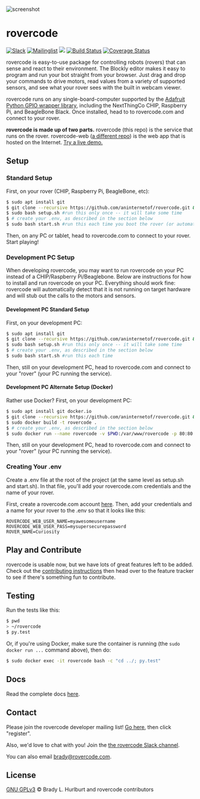 ![screenshot](https://rovercode.com/static/images/screenshot.jpg)

# rovercode

[![Slack](https://img.shields.io/badge/chat-on%20Slack-41AB8C.svg?style=flat)](http://chat.rovercode.com/)
[![Mailinglist](https://img.shields.io/badge/join-mailing%20list-yellow.svg?style=flat)](https://1988.onlinegroups.net/groups/rovercode-developers/)
[![](https://images.microbadger.com/badges/image/cabarnes/rovercode.svg)](https://microbadger.com/images/cabarnes/rovercode)
[![Build Status](https://travis-ci.org/aninternetof/rovercode.svg?branch=development)](https://travis-ci.org/aninternetof/rovercode)
[![Coverage Status](https://coveralls.io/repos/github/aninternetof/rovercode/badge.svg)](https://coveralls.io/github/aninternetof/rovercode)

rovercode is easy-to-use package for controlling robots (rovers) that can sense and react to their environment. The Blockly editor makes it easy to program and run your bot straight from your browser. Just drag and drop your commands to drive motors, read values from a variety of supported sensors, and see what your rover sees with the built in webcam viewer.

rovercode runs on any single-board-computer supported by the [Adafruit Python GPIO wrapper library](https://github.com/adafruit/Adafruit_Python_GPIO), including the NextThingCo CHIP, Raspberry Pi, and BeagleBone Black. Once installed, head to to rovercode.com and connect to your rover.

**rovercode is made up of two parts.** rovercode (this repo) is the service that runs on the rover. rovercode-web ([a different repo](https://github.com/aninterentof/rovercode)) is the web app that is hosted on the Internet.
[Try a live demo.](https://rovercode.com/mission-control)
## Setup

### Standard Setup
First, on your rover (CHIP, Raspberry Pi, BeagleBone, etc):
```bash
$ sudo apt install git
$ git clone --recursive https://github.com/aninternetof/rovercode.git && cd rovercode
$ sudo bash setup.sh #run this only once -- it will take some time
$ # create your .env, as described in the section below
$ sudo bash start.sh #run this each time you boot the rover (or automatically start if chosen in setup)
```
Then, on any PC or tablet, head to rovercode.com to connect to your rover. Start playing!

### Development PC Setup
When developing rovercode, you may want to run rovercode on your PC instead of a CHIP/Raspberry Pi/Beaglebone. Below are instructions for how to install and run rovercode on your PC. Everything should work fine: rovercode will automatically detect that it is not running on target hardware and will stub out the calls to the motors and sensors.

#### Development PC Standard Setup
First, on your development PC:
```bash
$ sudo apt install git
$ git clone --recursive https://github.com/aninternetof/rovercode.git && cd rovercode
$ sudo bash setup.sh #run this only once -- it will take some time
$ # create your .env, as described in the section below
$ sudo bash start.sh #run this each time
```
Then, still on your development PC, head to rovercode.com and connect to your "rover" (your PC running the service).

#### Development PC Alternate Setup (Docker)
Rather use Docker? First, on your development PC:
```bash
$ sudo apt install git docker.io
$ git clone --recursive https://github.com/aninternetof/rovercode.git && cd rovercode
$ sudo docker build -t rovercode .
$ # create your .env, as described in the section below
$ sudo docker run --name rovercode -v $PWD:/var/www/rovercode -p 80:80 -d rovercode

```
Then, still on your development PC, head to rovercode.com and connect to your "rover" (your PC running the service).

### Creating Your .env
Create a .env file at the root of the project (at the same level as setup.sh and start.sh). In that file, you'll
add your rovercode.com credentials and the name of your rover.

First, create a rovercode.com account [here](https://rovercode.com/accounts/signup/). Then, add your credentials and a name for your rover to the .env so that it looks like this:
```
ROVERCODE_WEB_USER_NAME=myawesomeusername
ROVERCODE_WEB_USER_PASS=mysupersecurepassword
ROVER_NAME=Curiosity
```

## Play and Contribute
rovercode is usable now, but we have lots of great features left to be added. Check out the [contributing instructions](https://github.com/aninternetof/rovercode/wiki/Contributing) then head over to the feature tracker to see if there's something fun to contribute.

## Testing
Run the tests like this:
```bash
$ pwd
> ~/rovercode
$ py.test
```
Or, if you're using Docker, make sure the container is running (the `sudo docker run ...` command above), then do:
```bash
$ sudo docker exec -it rovercode bash -c "cd ../; py.test"
```

## Docs
Read the complete docs [here](http://rovercode.readthedocs.io/en/latest).

## Contact
Please join the rovercode developer mailing list! [Go here](https://1988.onlinegroups.net/groups/rovercode-developers/), then
click "register".

Also, we'd love to chat with you! Join the [the rovercode Slack channel](http://chat.rovercode.com).

You can also email brady@rovercode.com.

## License
[GNU GPLv3](license) © Brady L. Hurlburt and rovercode contributors
